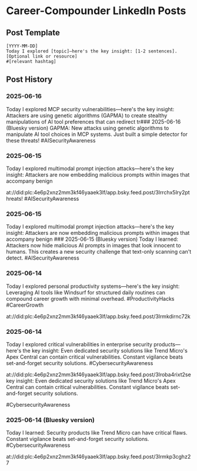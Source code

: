 # Career-Compounder LinkedIn Posts

## Post Template
```
[YYYY-MM-DD]
Today I explored [topic]—here's the key insight: [1-2 sentences].
[Optional link or resource]
#[relevant hashtag]
```

## Post History
### 2025-06-16
Today I explored MCP security vulnerabilities—here's the key insight: Attackers are using genetic algorithms (GAPMA) to create stealthy manipulations of AI tool preferences that can redirect tr### 2025-06-16 (Bluesky version)
GAPMA: New attacks using genetic algorithms to manipulate AI tool choices in MCP systems. Just built a simple detector for these threats! #AISecurityAwareness
### 2025-06-15
Today I explored multimodal prompt injection attacks—here's the key insight: Attackers are now embedding malicious prompts within images that accompany benign
<!-- Posted to Bluesky --> at://did:plc:4e6p2xnz2mm3kf46yaaek3lf/app.bsky.feed.post/3lrrchx5lry2pthreats! #AISecurityAwareness
### 2025-06-15
Today I explored multimodal prompt injection attacks—here's the key insight: Attackers are now embedding malicious prompts within images that accompany benign ### 2025-06-15 (Bluesky version)
Today I learned: Attackers now hide malicious AI prompts in images that look innocent to humans. This creates a new security challenge that text-only scanning can't detect.
#AISecurityAwareness
<!-- Pending Bluesky post -->

### 2025-06-14
Today I explored personal productivity systems—here's the key insight: Leveraging AI tools like Windsurf for structured daily routines can compound career growth with minimal overhead.
#ProductivityHacks #CareerGrowth
<!-- Posted to Bluesky --> at://did:plc:4e6p2xnz2mm3kf46yaaek3lf/app.bsky.feed.post/3lrmkdirnc72k

### 2025-06-14
Today I explored critical vulnerabilities in enterprise security products—here's the key insight: Even dedicated security solutions like Trend Micro's Apex Central can contain critical vulnerabilities. Constant vigilance beats set-and-forget security solutions.
#CybersecurityAwareness
<!-- Posted to Bluesky --> at://did:plc:4e6p2xnz2mm3kf46yaaek3lf/app.bsky.feed.post/3lroba4rixt2se key insight: Even dedicated security solutions like Trend Micro's Apex Central can contain critical vulnerabilities. Constant vigilance beats set-and-forget security solutions.
#CybersecurityAwareness

### 2025-06-14 (Bluesky version)
Today I learned: Security products like Trend Micro can have critical flaws. Constant vigilance beats set-and-forget security solutions.
#CybersecurityAwareness
<!-- Posted to Bluesky --> at://did:plc:4e6p2xnz2mm3kf46yaaek3lf/app.bsky.feed.post/3lrmkp3cghz27
